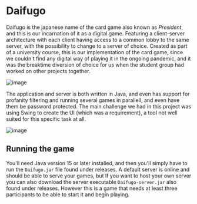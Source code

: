 # Daifugo

Daifugo is the japanese name of the card game also known as *President*, and this is our incarnation of it as a digital game. Featuring a client-server architecture with each client having access to a common lobby to the same server, with the possibility to change to a server of choice. Created as part of a university course, this is our implementation of the card game, since we couldn't find any digital way of playing it in the ongoing pandemic, and it was the breaktime diversion of choice for us when the student group had worked on other projects together.


![image](https://user-images.githubusercontent.com/6575679/113013757-4389ab00-917c-11eb-8f64-0a1bd9e7d61c.png)

The application and server is both written in Java, and even has support for profanity filtering and running several games in parallell, and even have them be password protected. The main challenge we had in this project was using Swing to create the UI (which was a requirement), a tool not well suited for this specific task at all.

![image](https://user-images.githubusercontent.com/6575679/113013788-4ab0b900-917c-11eb-8121-1704b0921e80.png)

## Running the game

You'll need Java version 15 or later installed, and then you'll simply have to run the `Daifugo.jar` file found under releases. A default server is online and should be able to serve your games, but If you want to host your own server you can also download the server executable `Daifugo-server.jar` also found under releases. However this is a game that needs at least three participants to be able to start it and begin playing.
